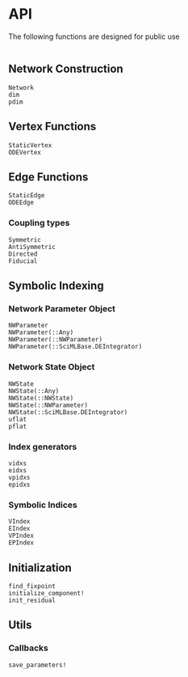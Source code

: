 # API

The following functions are designed for public use

```@index
```

## Network Construction
```@docs
Network
dim
pdim
```

## Vertex Functions
```@docs
StaticVertex
ODEVertex
```

## Edge Functions
```@docs
StaticEdge
ODEEdge
```

### Coupling types
```@docs
Symmetric
AntiSymmetric
Directed
Fiducial
```

## Symbolic Indexing
### Network Parameter Object
```@docs
NWParameter
NWParameter(::Any)
NWParameter(::NWParameter)
NWParameter(::SciMLBase.DEIntegrator)
```

### Network State Object
```@docs
NWState
NWState(::Any)
NWState(::NWState)
NWState(::NWParameter)
NWState(::SciMLBase.DEIntegrator)
uflat
pflat
```

### Index generators
```@docs
vidxs
eidxs
vpidxs
epidxs
```

### Symbolic Indices
```@docs
VIndex
EIndex
VPIndex
EPIndex
```

## Initialization
```@docs
find_fixpoint
initialize_component!
init_residual
```

## Utils
### Callbacks
```@docs
save_parameters!
```
